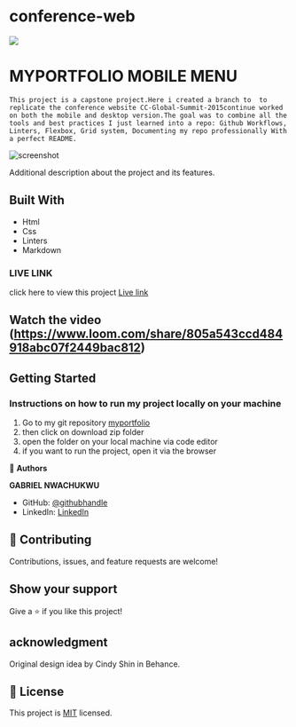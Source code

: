 # conference-web
![](https://img.shields.io/badge/Microverse-blueviolet)

# MYPORTFOLIO MOBILE MENU

`This project is a capstone project.Here i created a branch to  to replicate the conference website CC-Global-Summit-2015continue worked on both the mobile and desktop version.The goal was to combine all the tools and best practices I just learned into a repo: Github Workflows, Linters, Flexbox, Grid system, Documenting my repo professionally With a perfect README.`

![screenshot](images/mobile-menu.png)

Additional description about the project and its features.

## Built With

- Html
- Css
- Linters
- Markdown

### LIVE LINK
 click here to view this project [Live link](https://gabrielcoder247.github.io/)

 ## Watch the video (https://www.loom.com/share/805a543ccd484918abc07f2449bac812)


## Getting Started
### Instructions on how to run my project locally on your machine
1. Go  to my git repository [myportfolio](https://github.com/gabrielcoder247/myportfolio-2/tree/milestone-2)
2. then click on download zip folder
3. open the folder on your local machine via code editor
4. if you want to run the project, open it via the browser



👤 **Authors**

**GABRIEL NWACHUKWU**

- GitHub: [@githubhandle](https://github.com/gabrielcoder247)
- LinkedIn: [LinkedIn](https://www.linkedin.com/in/gabriel-nwachukwu-209613173/)


## 🤝 Contributing

Contributions, issues, and feature requests are welcome!


## Show your support

Give a ⭐️ if you like this project!
## acknowledgment
Original design idea by Cindy Shin in Behance.


## 📝 License

This project is [MIT](./MIT.md) licensed.
